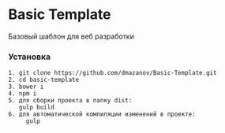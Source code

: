 # Basic Template
Базовый шаблон для веб разработки

### Установка
```
1. git clone https://github.com/dmazanov/Basic-Template.git
2. cd basic-template
3. bower i
4. npm i
5. для сборки проекта в папку dist:
   gulp build
6. для автоматической компиляции изменений в проекте:
	 gulp
```